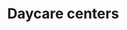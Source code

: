 ---
title: Daycare centers
longTitle: 'Daycare centers'
tags:
- gccommon
usedFor:
- "[[Daycare]]"
---